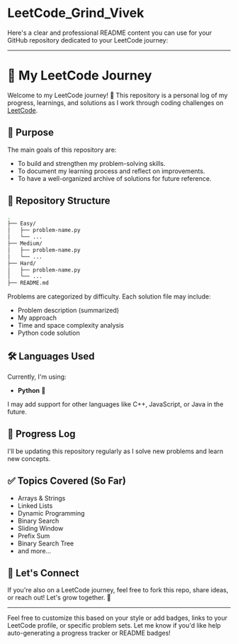 # LeetCode_Grind_Vivek
Here's a clear and professional README content you can use for your GitHub repository dedicated to your LeetCode journey:

---

# 🧠 My LeetCode Journey

Welcome to my LeetCode journey! 🚀
This repository is a personal log of my progress, learnings, and solutions as I work through coding challenges on [LeetCode](https://leetcode.com/).

## 📌 Purpose

The main goals of this repository are:

* To build and strengthen my problem-solving skills.
* To document my learning process and reflect on improvements.
* To have a well-organized archive of solutions for future reference.

## 📁 Repository Structure

```bash
.
├── Easy/
│   ├── problem-name.py
│   └── ...
├── Medium/
│   ├── problem-name.py
│   └── ...
├── Hard/
│   ├── problem-name.py
│   └── ...
├── README.md
```

Problems are categorized by difficulty. Each solution file may include:

* Problem description (summarized)
* My approach
* Time and space complexity analysis
* Python code solution

## 🛠️ Languages Used

Currently, I'm using:

* **Python** 🐍

I may add support for other languages like C++, JavaScript, or Java in the future.

## 📅 Progress Log

I'll be updating this repository regularly as I solve new problems and learn new concepts.

## ✅ Topics Covered (So Far)

* Arrays & Strings
* Linked Lists
* Dynamic Programming
* Binary Search
* Sliding Window
* Prefix Sum
* Binary Search Tree
* and more...

## 🤝 Let's Connect

If you're also on a LeetCode journey, feel free to fork this repo, share ideas, or reach out! Let's grow together. 🙌

---

Feel free to customize this based on your style or add badges, links to your LeetCode profile, or specific problem sets. Let me know if you'd like help auto-generating a progress tracker or README badges!

